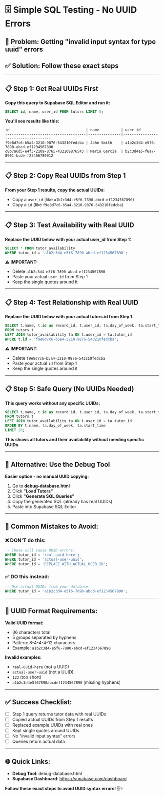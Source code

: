 # 🗄️ **Simple SQL Testing - No UUID Errors**

## 🎯 **Problem:** Getting "invalid input syntax for type uuid" errors

## ✅ **Solution:** Follow these exact steps

---

## 📋 **Step 1: Get Real UUIDs First**

**Copy this query to Supabase SQL Editor and run it:**

```sql
SELECT id, name, user_id FROM tutors LIMIT 5;
```

**You'll see results like this:**
```
id                                   | name          | user_id
-------------------------------------|---------------|-------------------------------------
f9e8d7c6-b5a4-3210-9876-543210fedcba | John Smith    | a1b2c3d4-e5f6-7890-abcd-ef1234567890
c8b7a6d5-e4f3-2109-8765-432109876543 | Maria Garcia  | b2c3d4e5-f6a7-8901-bcde-f23456789012
```

---

## 📋 **Step 2: Copy Real UUIDs from Step 1**

**From your Step 1 results, copy the actual UUIDs:**
- Copy a `user_id` (like `a1b2c3d4-e5f6-7890-abcd-ef1234567890`)
- Copy a `id` (like `f9e8d7c6-b5a4-3210-9876-543210fedcba`)

---

## 📋 **Step 3: Test Availability with Real UUID**

**Replace the UUID below with your actual user_id from Step 1:**

```sql
SELECT * FROM tutor_availability 
WHERE tutor_id = 'a1b2c3d4-e5f6-7890-abcd-ef1234567890';
```

**⚠️ IMPORTANT:** 
- Delete `a1b2c3d4-e5f6-7890-abcd-ef1234567890`
- Paste your actual `user_id` from Step 1
- Keep the single quotes around it

---

## 📋 **Step 4: Test Relationship with Real UUID**

**Replace the UUID below with your actual tutors.id from Step 1:**

```sql
SELECT t.name, t.id as record_id, t.user_id, ta.day_of_week, ta.start_time
FROM tutors t
LEFT JOIN tutor_availability ta ON t.user_id = ta.tutor_id
WHERE t.id = 'f9e8d7c6-b5a4-3210-9876-543210fedcba';
```

**⚠️ IMPORTANT:** 
- Delete `f9e8d7c6-b5a4-3210-9876-543210fedcba`
- Paste your actual `id` from Step 1
- Keep the single quotes around it

---

## 📋 **Step 5: Safe Query (No UUIDs Needed)**

**This query works without any specific UUIDs:**

```sql
SELECT t.name, t.id as record_id, t.user_id, ta.day_of_week, ta.start_time, ta.end_time
FROM tutors t
LEFT JOIN tutor_availability ta ON t.user_id = ta.tutor_id
ORDER BY t.name, ta.day_of_week, ta.start_time
LIMIT 20;
```

**This shows all tutors and their availability without needing specific UUIDs.**

---

## 🧪 **Alternative: Use the Debug Tool**

**Easier option - no manual UUID copying:**

1. Go to **debug-database.html**
2. Click **"Load Tutors"** 
3. Click **"Generate SQL Queries"**
4. Copy the generated SQL (already has real UUIDs)
5. Paste into Supabase SQL Editor

---

## 🚨 **Common Mistakes to Avoid:**

### ❌ **DON'T do this:**
```sql
-- These will cause UUID errors:
WHERE tutor_id = 'real-uuid-here';
WHERE tutor_id = 'actual-user-uuid';
WHERE tutor_id = 'REPLACE_WITH_ACTUAL_USER_ID';
```

### ✅ **DO this instead:**
```sql
-- Use actual UUIDs from your database:
WHERE tutor_id = 'a1b2c3d4-e5f6-7890-abcd-ef1234567890';
```

---

## 🎯 **UUID Format Requirements:**

**Valid UUID format:**
- 36 characters total
- 5 groups separated by hyphens
- Pattern: 8-4-4-4-12 characters
- Example: `a1b2c3d4-e5f6-7890-abcd-ef1234567890`

**Invalid examples:**
- `real-uuid-here` (not a UUID)
- `actual-user-uuid` (not a UUID)
- `123` (too short)
- `a1b2c3d4e5f67890abcdef1234567890` (missing hyphens)

---

## ✅ **Success Checklist:**

- [ ] Step 1 query returns tutor data with real UUIDs
- [ ] Copied actual UUIDs from Step 1 results
- [ ] Replaced example UUIDs with real ones
- [ ] Kept single quotes around UUIDs
- [ ] No "invalid input syntax" errors
- [ ] Queries return actual data

---

## 🌐 **Quick Links:**

- **Debug Tool**: debug-database.html
- **Supabase Dashboard**: https://supabase.com/dashboard

**Follow these exact steps to avoid UUID syntax errors!** 🗄️✨
